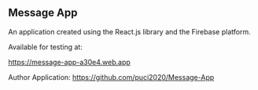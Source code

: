 ## Message App

An application created using the React.js library and the Firebase platform.

Available for testing at:

https://message-app-a30e4.web.app


Author Application:
https://github.com/puci2020/Message-App
